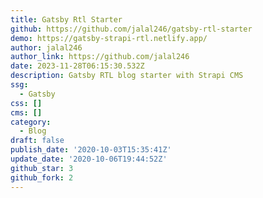 ```yaml
---
title: Gatsby Rtl Starter
github: https://github.com/jalal246/gatsby-rtl-starter
demo: https://gatsby-strapi-rtl.netlify.app/
author: jalal246
author_link: https://github.com/jalal246
date: 2023-11-28T06:15:30.532Z
description: Gatsby RTL blog starter with Strapi CMS
ssg:
  - Gatsby
css: []
cms: []
category:
  - Blog
draft: false
publish_date: '2020-10-03T15:35:41Z'
update_date: '2020-10-06T19:44:52Z'
github_star: 3
github_fork: 2
---
```

